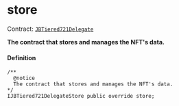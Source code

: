 # store

Contract: [`JBTiered721Delegate`](/dev/api/contracts/or-delegates/jbtiered721delegate)

**The contract that stores and manages the NFT's data.**

#### Definition

```
/**
  @notice
  The contract that stores and manages the NFT's data.
*/
IJBTiered721DelegateStore public override store;
```
